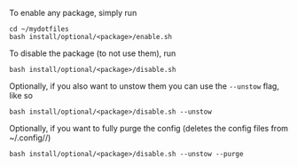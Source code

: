 To enable any package, simply run 

```
cd ~/mydotfiles
bash install/optional/<package>/enable.sh
```

To disable the package (to not use them), run

```
bash install/optional/<package>/disable.sh
```

Optionally, if you also want to unstow them you can use the `--unstow` flag, like so

```
bash install/optional/<package>/disable.sh --unstow
```

Optionally, if you want to fully purge the config (deletes the config files from ~/.config/<package>/)

```
bash install/optional/<package>/disable.sh --unstow --purge
```
